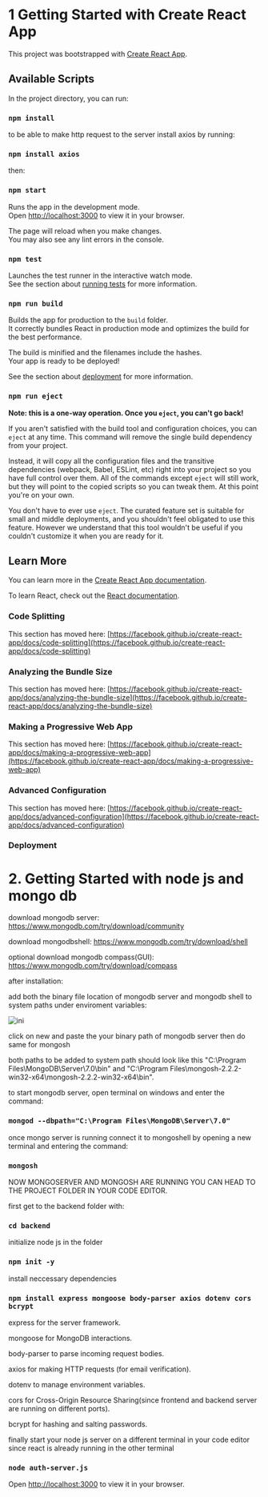 # 1 Getting Started with Create React App

This project was bootstrapped with [Create React App](https://github.com/facebook/create-react-app).

## Available Scripts

In the project directory, you can run:

### `npm install`

to be able to make http request to the server install axios by running:

### `npm install axios`

then:

### `npm start`

Runs the app in the development mode.\
Open [http://localhost:3000](http://localhost:3000) to view it in your browser.

The page will reload when you make changes.\
You may also see any lint errors in the console.

### `npm test`

Launches the test runner in the interactive watch mode.\
See the section about [running tests](https://facebook.github.io/create-react-app/docs/running-tests) for more information.

### `npm run build`

Builds the app for production to the `build` folder.\
It correctly bundles React in production mode and optimizes the build for the best performance.

The build is minified and the filenames include the hashes.\
Your app is ready to be deployed!

See the section about [deployment](https://facebook.github.io/create-react-app/docs/deployment) for more information.

### `npm run eject`

**Note: this is a one-way operation. Once you `eject`, you can't go back!**

If you aren't satisfied with the build tool and configuration choices, you can `eject` at any time. This command will remove the single build dependency from your project.

Instead, it will copy all the configuration files and the transitive dependencies (webpack, Babel, ESLint, etc) right into your project so you have full control over them. All of the commands except `eject` will still work, but they will point to the copied scripts so you can tweak them. At this point you're on your own.

You don't have to ever use `eject`. The curated feature set is suitable for small and middle deployments, and you shouldn't feel obligated to use this feature. However we understand that this tool wouldn't be useful if you couldn't customize it when you are ready for it.

## Learn More

You can learn more in the [Create React App documentation](https://facebook.github.io/create-react-app/docs/getting-started).

To learn React, check out the [React documentation](https://reactjs.org/).

### Code Splitting

This section has moved here: [https://facebook.github.io/create-react-app/docs/code-splitting](https://facebook.github.io/create-react-app/docs/code-splitting)

### Analyzing the Bundle Size

This section has moved here: [https://facebook.github.io/create-react-app/docs/analyzing-the-bundle-size](https://facebook.github.io/create-react-app/docs/analyzing-the-bundle-size)

### Making a Progressive Web App

This section has moved here: [https://facebook.github.io/create-react-app/docs/making-a-progressive-web-app](https://facebook.github.io/create-react-app/docs/making-a-progressive-web-app)

### Advanced Configuration

This section has moved here: [https://facebook.github.io/create-react-app/docs/advanced-configuration](https://facebook.github.io/create-react-app/docs/advanced-configuration)

### Deployment




# 2. Getting Started with node js and mongo db

download mongodb server: https://www.mongodb.com/try/download/community

download mongodbshell: https://www.mongodb.com/try/download/shell

optional download mongodb compass(GUI): https://www.mongodb.com/try/download/compass


after installation:

add both the binary file location of mongodb server and mongodb shell to system paths under enviroment variables:

![ini](https://github.com/MLesky/Creative-Skills-Hub/assets/123896407/e741de18-7610-4c04-ada7-ef667b126cfc)

click on new and paste the your binary path of mongodb server then do same for mongosh


both paths to be added to system path should look like this "C:\Program Files\MongoDB\Server\7.0\bin" and "C:\Program Files\mongosh-2.2.2-win32-x64\mongosh-2.2.2-win32-x64\bin".


to start mongodb server, open terminal on windows and enter the command:

### `mongod --dbpath="C:\Program Files\MongoDB\Server\7.0"`

once mongo server is running connect it to mongoshell by opening a new terminal and entering the command:

### `mongosh`

NOW MONGOSERVER AND MONGOSH ARE RUNNING YOU CAN HEAD TO THE PROJECT FOLDER IN YOUR CODE EDITOR.


first get to the backend folder with:

### `cd backend`

initialize node js in the folder  

### `npm init -y`

install neccessary dependencies

### `npm install express mongoose body-parser axios dotenv cors bcrypt`


express for the server framework.

mongoose for MongoDB interactions.

body-parser to parse incoming request bodies.

axios for making HTTP requests (for email verification).

dotenv to manage environment variables.

cors for Cross-Origin Resource Sharing(since frontend and backend server are running on different ports).

bcrypt for hashing and salting passwords.



finally start your node js server on a different terminal in your code editor since react is already running in the other terminal


### `node auth-server.js`


Open [http://localhost:3000](http://localhost:4000) to view it in your browser.
